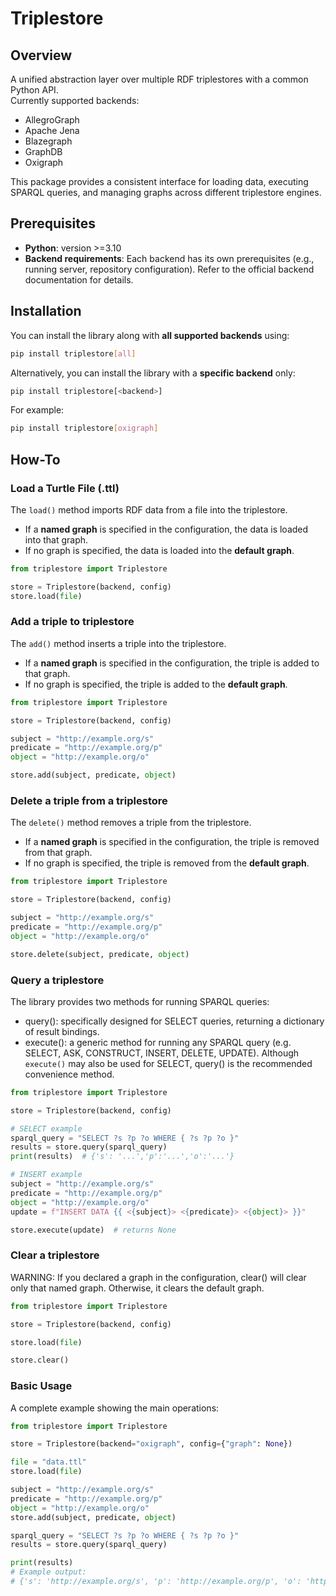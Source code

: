 # Triplestore

## Overview
A unified abstraction layer over multiple RDF triplestores with a common Python API.  
Currently supported backends:
- AllegroGraph
- Apache Jena
- Blazegraph
- GraphDB
- Oxigraph

This package provides a consistent interface for loading data, executing SPARQL queries, and managing graphs across different triplestore engines.

## Prerequisites
- **Python**: version >=3.10 <br>
- **Backend requirements**: Each backend has its own prerequisites (e.g., running server, repository configuration). Refer to the official backend documentation for details.

## Installation

You can install the library along with **all supported backends** using:

```bash
pip install triplestore[all]
```

Alternatively, you can install the library with a **specific backend** only:
```bash
pip install triplestore[<backend>]
```
For example:
```bash
pip install triplestore[oxigraph]
```

## How-To

### Load a Turtle File (.ttl)
The `load()` method imports RDF data from a file into the triplestore.
- If a **named graph** is specified in the configuration, the data is loaded into that graph.
- If no graph is specified, the data is loaded into the **default graph**.
```python
from triplestore import Triplestore

store = Triplestore(backend, config)
store.load(file)
```

### Add a triple to triplestore
The `add()` method inserts a triple into the triplestore.

- If a **named graph** is specified in the configuration, the triple is added to that graph.
- If no graph is specified, the triple is added to the **default graph**.
```python
from triplestore import Triplestore

store = Triplestore(backend, config)

subject = "http://example.org/s"
predicate = "http://example.org/p"
object = "http://example.org/o"

store.add(subject, predicate, object)
```

### Delete a triple from a triplestore
The `delete()` method removes a triple from the triplestore.

- If a **named graph** is specified in the configuration, the triple is removed from that graph.
- If no graph is specified, the triple is removed from the **default graph**.

```python
from triplestore import Triplestore

store = Triplestore(backend, config)

subject = "http://example.org/s"
predicate = "http://example.org/p"
object = "http://example.org/o"

store.delete(subject, predicate, object)
```

### Query a triplestore
The library provides two methods for running SPARQL queries:
- query(): specifically designed for SELECT queries, returning a dictionary of result bindings.
- execute(): a generic method for running any SPARQL query (e.g. SELECT, ASK, CONSTRUCT, INSERT, DELETE, UPDATE). Although `execute()` may also be used for SELECT, query() is the recommended convenience method.
```python
from triplestore import Triplestore

store = Triplestore(backend, config)

# SELECT example
sparql_query = "SELECT ?s ?p ?o WHERE { ?s ?p ?o }"
results = store.query(sparql_query)
print(results)  # {'s': '...','p':'...','o':'...'}

# INSERT example
subject = "http://example.org/s"
predicate = "http://example.org/p"
object = "http://example.org/o"
update = f"INSERT DATA {{ <{subject}> <{predicate}> <{object}> }}"

store.execute(update)  # returns None
```

### Clear a triplestore
WARNING: If you declared a graph in the configuration, clear() will clear only that named graph.
Otherwise, it clears the default graph.
```python
from triplestore import Triplestore

store = Triplestore(backend, config)

store.load(file)

store.clear()
```

### Basic Usage
A complete example showing the main operations:
```python
from triplestore import Triplestore

store = Triplestore(backend="oxigraph", config={"graph": None})

file = "data.ttl"
store.load(file)

subject = "http://example.org/s"
predicate = "http://example.org/p"
object = "http://example.org/o"
store.add(subject, predicate, object)

sparql_query = "SELECT ?s ?p ?o WHERE { ?s ?p ?o }"
results = store.query(sparql_query) 

print(results)
# Example output:
# {'s': 'http://example.org/s', 'p': 'http://example.org/p', 'o': 'http://example.org/o'}
```